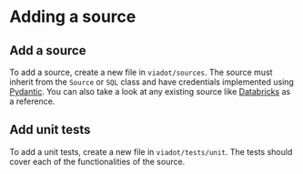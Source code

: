 # Adding a source

## Add a source
To add a source, create a new file in `viadot/sources`. The source must inherit from the `Source` or `SQL` class and have credentials implemented using [Pydantic](https://medium.com/mlearning-ai/improve-your-data-models-with-pydantic-f9f10ca66f26). You can also take a look at any existing source like [Databricks](https://github.com/dyvenia/viadot/blob/2.0/viadot/sources/databricks.py) as a reference. 

## Add unit tests
To add a unit tests, create a new file in `viadot/tests/unit`. The tests should cover each of the functionalities of the source.

